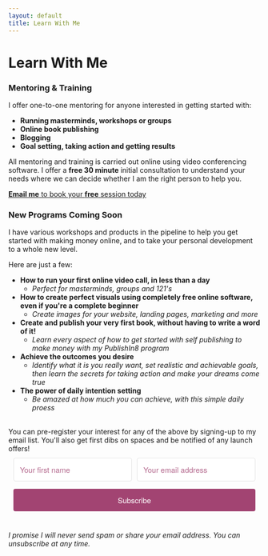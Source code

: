 ```yaml
---
layout: default
title: Learn With Me
---
```


# Learn With Me

### Mentoring & Training
I offer one-to-one mentoring for anyone interested in getting started with:

- **Running masterminds, workshops or groups**
- **Online book publishing**
- **Blogging**
- **Goal setting, taking action and getting results** 

All mentoring and training is carried out online using video conferencing software. I offer a **free 30 minute** initial consultation to understand your needs where we can decide whether I am the right person to help you.

[**Email me** to book your **free** session today](mailto:hello@inspiringlifedesign.com)

### New Programs Coming Soon
I have various workshops and products in the pipeline to help you get started with making money online, and to take your personal development to a whole new level.

Here are just a few:

- **How to run your first online video call, in less than a day**
  - *Perfect for masterminds, groups and 121's*
- **How to create perfect visuals using completely free online software, even if you're a complete beginner**
  - *Create images for your website, landing pages, marketing and more*
- **Create and publish your very first book, without having to write a word of it!**
  - *Learn every aspect of how to get started with self publishing to make money with my PublishIn8 program*
- **Achieve the outcomes you desire**
  - *Identify what it is you really want, set realistic and achievable goals, then learn the secrets for taking action and make your dreams come true*
- **The power of daily intention setting**
  - *Be amazed at how much you can achieve, with this simple daily proess*

<br>
You can pre-register your interest for any of the above by signing-up to my email list. You'll also get first dibs on spaces and be notified of any launch offers!
 
<script src="https://f.convertkit.com/ckjs/ck.5.js"></script>
<form action="https://app.convertkit.com/forms/1004313/subscriptions" class="seva-form formkit-form" method="post" data-sv-form="1004313" data-uid="1fe1076be6" data-format="inline" data-version="5" data-options="{&quot;settings&quot;:{&quot;after_subscribe&quot;:{&quot;action&quot;:&quot;message&quot;,&quot;redirect_url&quot;:&quot;&quot;,&quot;success_message&quot;:&quot;Thank You! Now please check your email to confirm your subscription.&quot;},&quot;return_visitor&quot;:{&quot;action&quot;:&quot;show&quot;,&quot;custom_content&quot;:&quot;&quot;},&quot;recaptcha&quot;:{&quot;enabled&quot;:false}}}" min-width="400 500 600 700 800"><div data-style="clean"><ul class="formkit-alert formkit-alert-error" data-element="errors" data-group="alert"></ul><div data-element="fields" data-stacked="false" class="seva-fields formkit-fields"><div class="formkit-field"><input class="formkit-input" aria-label="Your first name" name="fields[first_name]" placeholder="Your first name" type="text" style="color: rgb(162, 68, 114); border-color: rgb(227, 227, 227); border-radius: 4px; font-weight: 400;"></div><div class="formkit-field"><input class="formkit-input" name="email_address" placeholder="Your email address" required="" type="email" style="color: rgb(162, 68, 114); border-color: rgb(227, 227, 227); border-radius: 4px; font-weight: 400;"></div><button data-element="submit" class="formkit-submit formkit-submit" style="color: rgb(255, 255, 255); background-color: rgb(162, 68, 114); border-radius: 4px; font-weight: 400;"><div class="formkit-spinner"><div></div><div></div><div></div></div><span>Subscribe</span></button></div></div><style>.formkit-form[data-uid="1fe1076be6"] *{font-family:"Helvetica Neue",Helvetica,Arial,Verdana,sans-serif;box-sizing:border-box;}.formkit-form[data-uid="1fe1076be6"]{-webkit-font-smoothing:antialiased;-moz-osx-font-smoothing:grayscale;}.formkit-form[data-uid="1fe1076be6"] legend{border:none;font-size:inherit;margin-bottom:10px;padding:0;position:relative;display:table;}.formkit-form[data-uid="1fe1076be6"] fieldset{border:0;padding:0.01em 0 0 0;margin:0;min-width:0;}.formkit-form[data-uid="1fe1076be6"] body:not(:-moz-handler-blocked) fieldset{display:table-cell;}.formkit-form[data-uid="1fe1076be6"] h1,.formkit-form[data-uid="1fe1076be6"] h2,.formkit-form[data-uid="1fe1076be6"] h3,.formkit-form[data-uid="1fe1076be6"] h4,.formkit-form[data-uid="1fe1076be6"] h5,.formkit-form[data-uid="1fe1076be6"] h6{color:inherit;font-size:inherit;font-weight:inherit;}.formkit-form[data-uid="1fe1076be6"] p{color:inherit;font-size:inherit;font-weight:inherit;}.formkit-form[data-uid="1fe1076be6"][data-format="modal"]{display:none;}.formkit-form[data-uid="1fe1076be6"][data-format="slide in"]{display:none;}.formkit-form[data-uid="1fe1076be6"] .formkit-input,.formkit-form[data-uid="1fe1076be6"] .formkit-select,.formkit-form[data-uid="1fe1076be6"] .formkit-checkboxes{width:100%;}.formkit-form[data-uid="1fe1076be6"] .formkit-button,.formkit-form[data-uid="1fe1076be6"] .formkit-submit{border:0;border-radius:5px;color:#ffffff;cursor:pointer;display:inline-block;text-align:center;font-size:15px;font-weight:500;cursor:pointer;margin-bottom:15px;overflow:hidden;padding:0;position:relative;vertical-align:middle;}.formkit-form[data-uid="1fe1076be6"] .formkit-button:hover,.formkit-form[data-uid="1fe1076be6"] .formkit-submit:hover,.formkit-form[data-uid="1fe1076be6"] .formkit-button:focus,.formkit-form[data-uid="1fe1076be6"] .formkit-submit:focus{outline:none;}.formkit-form[data-uid="1fe1076be6"] .formkit-button:hover > span,.formkit-form[data-uid="1fe1076be6"] .formkit-submit:hover > span,.formkit-form[data-uid="1fe1076be6"] .formkit-button:focus > span,.formkit-form[data-uid="1fe1076be6"] .formkit-submit:focus > span{background-color:rgba(0,0,0,0.1);}.formkit-form[data-uid="1fe1076be6"] .formkit-button > span,.formkit-form[data-uid="1fe1076be6"] .formkit-submit > span{display:block;-webkit-transition:all 300ms ease-in-out;transition:all 300ms ease-in-out;padding:12px 24px;}.formkit-form[data-uid="1fe1076be6"] .formkit-input{background:#ffffff;font-size:15px;padding:12px;border:1px solid #e3e3e3;-webkit-flex:1 0 auto;-ms-flex:1 0 auto;flex:1 0 auto;line-height:1.4;margin:0;-webkit-transition:border-color ease-out 300ms;transition:border-color ease-out 300ms;}.formkit-form[data-uid="1fe1076be6"] .formkit-input:focus{outline:none;border-color:#1677be;-webkit-transition:border-color ease 300ms;transition:border-color ease 300ms;}.formkit-form[data-uid="1fe1076be6"] .formkit-input::-webkit-input-placeholder{color:inherit;opacity:0.8;}.formkit-form[data-uid="1fe1076be6"] .formkit-input::-moz-placeholder{color:inherit;opacity:0.8;}.formkit-form[data-uid="1fe1076be6"] .formkit-input:-ms-input-placeholder{color:inherit;opacity:0.8;}.formkit-form[data-uid="1fe1076be6"] .formkit-input::placeholder{color:inherit;opacity:0.8;}.formkit-form[data-uid="1fe1076be6"] [data-group="dropdown"]{position:relative;display:inline-block;width:100%;}.formkit-form[data-uid="1fe1076be6"] [data-group="dropdown"]::before{content:"";top:calc(50% - 2.5px);right:10px;position:absolute;pointer-events:none;border-color:#4f4f4f transparent transparent transparent;border-style:solid;border-width:6px 6px 0 6px;height:0;width:0;z-index:999;}.formkit-form[data-uid="1fe1076be6"] [data-group="dropdown"] select{height:auto;width:100%;cursor:pointer;color:#333333;line-height:1.4;margin-bottom:0;padding:0 6px;-webkit-appearance:none;-moz-appearance:none;appearance:none;font-size:15px;padding:12px;padding-right:25px;border:1px solid #e3e3e3;background:#ffffff;}.formkit-form[data-uid="1fe1076be6"] [data-group="dropdown"] select:focus{outline:none;}.formkit-form[data-uid="1fe1076be6"] [data-group="checkboxes"]{text-align:left;margin:0;}.formkit-form[data-uid="1fe1076be6"] [data-group="checkboxes"] [data-group="checkbox"]{margin-bottom:10px;}.formkit-form[data-uid="1fe1076be6"] [data-group="checkboxes"] [data-group="checkbox"] *{cursor:pointer;}.formkit-form[data-uid="1fe1076be6"] [data-group="checkboxes"] [data-group="checkbox"]:last-of-type{margin-bottom:0;}.formkit-form[data-uid="1fe1076be6"] [data-group="checkboxes"] [data-group="checkbox"] input[type="checkbox"]{display:none;}.formkit-form[data-uid="1fe1076be6"] [data-group="checkboxes"] [data-group="checkbox"] input[type="checkbox"] + label::after{content:none;}.formkit-form[data-uid="1fe1076be6"] [data-group="checkboxes"] [data-group="checkbox"] input[type="checkbox"]:checked + label::after{border-color:#ffffff;content:"";}.formkit-form[data-uid="1fe1076be6"] [data-group="checkboxes"] [data-group="checkbox"] input[type="checkbox"]:checked + label::before{background:#10bf7a;border-color:#10bf7a;}.formkit-form[data-uid="1fe1076be6"] [data-group="checkboxes"] [data-group="checkbox"] label{position:relative;display:inline-block;padding-left:28px;}.formkit-form[data-uid="1fe1076be6"] [data-group="checkboxes"] [data-group="checkbox"] label::before,.formkit-form[data-uid="1fe1076be6"] [data-group="checkboxes"] [data-group="checkbox"] label::after{position:absolute;content:"";display:inline-block;}.formkit-form[data-uid="1fe1076be6"] [data-group="checkboxes"] [data-group="checkbox"] label::before{height:16px;width:16px;border:1px solid #e3e3e3;background:#ffffff;left:0px;top:3px;}.formkit-form[data-uid="1fe1076be6"] [data-group="checkboxes"] [data-group="checkbox"] label::after{height:4px;width:8px;border-left:2px solid #4d4d4d;border-bottom:2px solid #4d4d4d;-webkit-transform:rotate(-45deg);-ms-transform:rotate(-45deg);transform:rotate(-45deg);left:4px;top:8px;}.formkit-form[data-uid="1fe1076be6"] .formkit-alert{background:#f9fafb;border:1px solid #e3e3e3;border-radius:5px;-webkit-flex:1 0 auto;-ms-flex:1 0 auto;flex:1 0 auto;list-style:none;margin:25px auto;padding:12px;text-align:center;width:100%;}.formkit-form[data-uid="1fe1076be6"] .formkit-alert:empty{display:none;}.formkit-form[data-uid="1fe1076be6"] .formkit-alert-success{background:#d3fbeb;border-color:#10bf7a;color:#0c905c;}.formkit-form[data-uid="1fe1076be6"] .formkit-alert-error{background:#fde8e2;border-color:#f2643b;color:#ea4110;}.formkit-form[data-uid="1fe1076be6"] .formkit-spinner{display:-webkit-box;display:-webkit-flex;display:-ms-flexbox;display:flex;height:0px;width:0px;margin:0 auto;position:absolute;top:0;left:0;right:0;width:0px;overflow:hidden;text-align:center;-webkit-transition:all 300ms ease-in-out;transition:all 300ms ease-in-out;}.formkit-form[data-uid="1fe1076be6"] .formkit-spinner > div{margin:auto;width:12px;height:12px;background-color:#fff;opacity:0.3;border-radius:100%;display:inline-block;-webkit-animation:formkit-bouncedelay-formkit-form-data-uid-1fe1076be6- 1.4s infinite ease-in-out both;animation:formkit-bouncedelay-formkit-form-data-uid-1fe1076be6- 1.4s infinite ease-in-out both;}.formkit-form[data-uid="1fe1076be6"] .formkit-spinner > div:nth-child(1){-webkit-animation-delay:-0.32s;animation-delay:-0.32s;}.formkit-form[data-uid="1fe1076be6"] .formkit-spinner > div:nth-child(2){-webkit-animation-delay:-0.16s;animation-delay:-0.16s;}.formkit-form[data-uid="1fe1076be6"] .formkit-submit[data-active] .formkit-spinner{opacity:1;height:100%;width:50px;}.formkit-form[data-uid="1fe1076be6"] .formkit-submit[data-active] .formkit-spinner ~ span{opacity:0;}.formkit-form[data-uid="1fe1076be6"] .formkit-powered-by[data-active="false"]{opacity:0.35;}@-webkit-keyframes formkit-bouncedelay-formkit-form-data-uid-1fe1076be6-{0%,80%,100%{-webkit-transform:scale(0);-ms-transform:scale(0);transform:scale(0);}40%{-webkit-transform:scale(1);-ms-transform:scale(1);transform:scale(1);}}@keyframes formkit-bouncedelay-formkit-form-data-uid-1fe1076be6-{0%,80%,100%{-webkit-transform:scale(0);-ms-transform:scale(0);transform:scale(0);}40%{-webkit-transform:scale(1);-ms-transform:scale(1);transform:scale(1);}} .formkit-form[data-uid="1fe1076be6"]{max-width:700px;}.formkit-form[data-uid="1fe1076be6"] [data-style="clean"]{width:100%;}.formkit-form[data-uid="1fe1076be6"] .formkit-fields{display:-webkit-box;display:-webkit-flex;display:-ms-flexbox;display:flex;-webkit-flex-wrap:wrap;-ms-flex-wrap:wrap;flex-wrap:wrap;margin:0 auto;}.formkit-form[data-uid="1fe1076be6"] .formkit-field,.formkit-form[data-uid="1fe1076be6"] .formkit-submit{margin:0 0 15px 0;-webkit-flex:1 0 100%;-ms-flex:1 0 100%;flex:1 0 100%;}.formkit-form[data-uid="1fe1076be6"] .formkit-powered-by{color:#7d7d7d;display:block;font-size:12px;margin:0;text-align:center;}.formkit-form[data-uid="1fe1076be6"][min-width~="700"] [data-style="clean"],.formkit-form[data-uid="1fe1076be6"][min-width~="800"] [data-style="clean"]{padding:10px;}.formkit-form[data-uid="1fe1076be6"][min-width~="700"] .formkit-fields[data-stacked="false"],.formkit-form[data-uid="1fe1076be6"][min-width~="800"] .formkit-fields[data-stacked="false"]{margin-left:-5px;margin-right:-5px;}.formkit-form[data-uid="1fe1076be6"][min-width~="700"] .formkit-fields[data-stacked="false"] .formkit-field,.formkit-form[data-uid="1fe1076be6"][min-width~="800"] .formkit-fields[data-stacked="false"] .formkit-field,.formkit-form[data-uid="1fe1076be6"][min-width~="700"] .formkit-fields[data-stacked="false"] .formkit-submit,.formkit-form[data-uid="1fe1076be6"][min-width~="800"] .formkit-fields[data-stacked="false"] .formkit-submit{margin:0 5px 15px 5px;}.formkit-form[data-uid="1fe1076be6"][min-width~="700"] .formkit-fields[data-stacked="false"] .formkit-field,.formkit-form[data-uid="1fe1076be6"][min-width~="800"] .formkit-fields[data-stacked="false"] .formkit-field{-webkit-flex:100 1 auto;-ms-flex:100 1 auto;flex:100 1 auto;}.formkit-form[data-uid="1fe1076be6"][min-width~="700"] .formkit-fields[data-stacked="false"] .formkit-submit,.formkit-form[data-uid="1fe1076be6"][min-width~="800"] .formkit-fields[data-stacked="false"] .formkit-submit{-webkit-flex:1 1 auto;-ms-flex:1 1 auto;flex:1 1 auto;} </style></form> 

*I promise I will never send spam or share your email address. You can unsubscribe at any time.*






